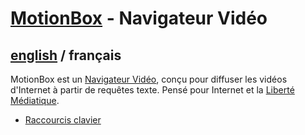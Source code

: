 # [MotionBox](../README.md) - Navigateur Vidéo

## [english](../../MotionBox/README.md) / français

MotionBox est un [Navigateur Vidéo](https://omega.gg/about/VideoBrowser/fr), conçu pour diffuser
les vidéos d'Internet à partir de requêtes texte. Pensé pour Internet et la [Liberté Médiatique](https://omega.gg/about/MotionFreedom/fr).

- [Raccourcis clavier](shortcuts.md)

